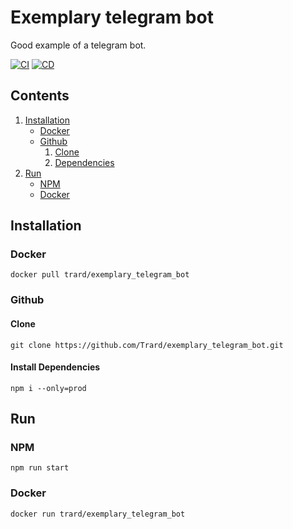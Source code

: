 # Exemplary telegram bot

Good example of a telegram bot.

[![CI](https://github.com/Trard/exemplary_telegram_bot/actions/workflows/CI.yml/badge.svg)](https://github.com/Trard/exemplary_telegram_bot/actions/workflows/CI.yml)
[![CD](https://github.com/Trard/exemplary_telegram_bot/actions/workflows/CD.yml/badge.svg)](https://github.com/Trard/exemplary_telegram_bot/actions/workflows/CD.yml)

## Contents
1. [Installation](#installation)
    - [Docker](#docker)
    - [Github](#github)
        1. [Clone](#clone)
        2. [Dependencies](#dependencies)
2. [Run](#run)
    - [NPM](#npm-1)
    - [Docker](#docker-1)

## Installation

### Docker
```shell
docker pull trard/exemplary_telegram_bot
```

### Github

#### Clone
```shell
git clone https://github.com/Trard/exemplary_telegram_bot.git
```

#### Install Dependencies
```shell
npm i --only=prod
```

## Run

### NPM
```shell
npm run start
```

### Docker
```shell
docker run trard/exemplary_telegram_bot
```
